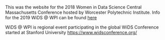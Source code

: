 This was the website for the 2018 Women in Data Science Central Massachusetts Conference hosted by Worcester Polytechnic Institute.
Info for the 2019 WiDS @ WPI can be found [here](https://www.widscentralmass.org/)

WiDS @ WPI is regional event participating in the global WiDS Conference started at Stanford University https://www.widsconference.org/ 
